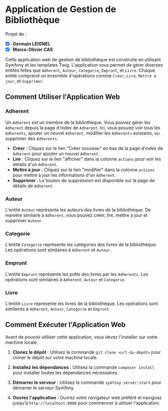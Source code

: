 # Application de Gestion de Bibliothèque
Projet de : 
- [x] **Germain LEIGNEL**
- [x] **Marco-Olivier CAS**

Cette application web de gestion de bibliothèque est construite en utilisant Symfony et les templates Twig. L'application vous permet de gérer diverses entités telles que `Adherent`, `Auteur`, `Categorie`, `Emprunt`, et `Livre`. Chaque entité comprend un ensemble d'opérations comme `Créer`, `Lire`, `Mettre à jour`, et `Supprimer`.

## Comment Utiliser l'Application Web

### Adherent

Un `Adherent` est un membre de la bibliothèque. Vous pouvez gérer les `Adherent` depuis la page d'index de `Adherent`. Ici, vous pouvez voir tous les `Adherents`, ajouter un nouvel `Adherent`, modifier les `Adherents` existants, ou supprimer des `Adherents`.

- **Créer** : Cliquez sur le lien "Créer nouveau" en bas de la page d'index de `Adherent` pour ajouter un nouvel `Adherent`.
- **Lire** : Cliquez sur le lien "afficher" dans la colonne `actions` pour voir les détails d'un `Adherent`.
- **Mettre à jour** : Cliquez sur le lien "modifier" dans la colonne `actions` pour mettre à jour les informations d'un `Adherent`.
- **Supprimer** : Le bouton de suppression est disponible sur la page de détails de `Adherent`.

### Auteur

L'entité `Auteur` représente les auteurs des livres de la bibliothèque. De manière similaire à `Adherent`, vous pouvez créer, lire, mettre à jour et supprimer `Auteur`.

### Categorie

L'entité `Categorie` représente les catégories des livres de la bibliothèque. Les opérations sont similaires à `Adherent` et `Auteur`.

### Emprunt

L'entité `Emprunt` représente les prêts des livres par les `Adherents`. Les opérations sont similaires à `Adherent`, `Auteur` et `Categorie`.

### Livre

L'entité `Livre` représente les livres de la bibliothèque. Les opérations sont similaires à `Adherent`, `Auteur`, `Categorie` et `Emprunt`.

## Comment Exécuter l'Application Web

Avant de pouvoir utiliser cette application, vous devez l'installer sur votre machine locale.

1. **Clonez le dépôt** : Utilisez la commande `git clone <url-du-dépôt>` pour cloner le dépôt sur votre machine locale.

2. **Installez les dépendances** : Utilisez la commande `composer install` pour installer toutes les dépendances nécessaires.

3. **Démarrer le serveur** : Utilisez la commande `symfony server:start` pour démarrer le serveur Symfony.

4. **Ouvrez l'application** : Ouvrez votre navigateur web préféré et naviguez jusqu'à `http://localhost:8000` pour commencer à utiliser l'application.